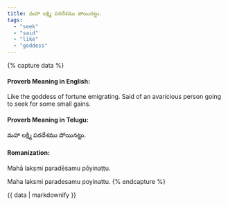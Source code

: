 ```yaml
---
title: మహా లక్ష్మి పరదేశము పోయినట్టు.
tags:
  - "seek"
  - "said"
  - "like"
  - "goddess"
---
```


{% capture data %}
#### Proverb Meaning in English:
Like the goddess of fortune emigrating.
Said of an avaricious person going to seek for some small gains.

#### Proverb Meaning in Telugu:
మహా లక్ష్మి పరదేశము పోయినట్టు.

#### Romanization:
Mahā lakṣmi paradēśamu pōyinaṭṭu.

Maha laksmi paradesamu poyinattu.
{% endcapture %}

{{ data | markdownify }}

